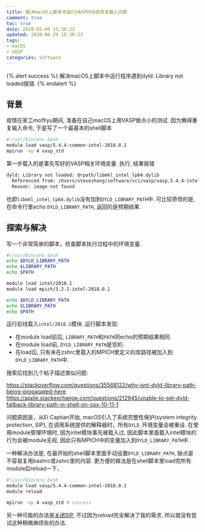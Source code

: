 ```yaml
---
title: 解决macOS上脚本中运行VASP时动态库未载入问题
comment: true
toc: true
date: 2020-05-09 15:30:23
updated: 2020-06-29 15:30:23
tags:
- macOS
- VASP
categories: Software
---
```


{% alert success %}
解决macOS上脚本中运行程序遇到dyld: Library not loaded报错.
{% endalert %}

<!--more-->

## 背景

疫情在家工mo作yu期间, 准备在自己macOS上用VASP做点小的测试. 因为懒得重复输入命令, 于是写了一个最基本的shell脚本

```bash
#!/usr/bin/env bash
module load vasp/5.4.4-common-intel-2018.0.1
mpirun -np 4 vasp_std
```

第一步载入的是事先写好的VASP相关环境变量. 执行, 结果报错

```bash
dyld: Library not loaded: @rpath/libmkl_intel_lp64.dylib
  Referenced from: /Users/stevezhang/software/sci/vasp/vasp.5.4.4-intel-2018.0.1/common/bin/vasp_std
  Reason: image not found
```

也即`libmkl_intel_lp64.dylib`没有加到`DYLD_LIBRARY_PATH`中. 可比较奇怪的是, 在命令行里echo `DYLD_LIBRARY_PATH`, 返回的是预期结果.

## 探索与解决

写一个非常简单的脚本，检查脚本执行过程中的环境变量.

```bash
#!/usr/bin/env bash
echo $DYLD_LIBRARY_PATH
echo $LIBRARY_PATH
echo $PATH

module load intel/2018.1
module load mpich/3.2.1-intel-2018.0.1

echo $DYLD_LIBRARY_PATH
echo $LIBRARY_PATH
echo $PATH
```

运行前线载入`intel/2018.1`模块. 运行脚本发现:

- 在module load前后, `LIBRARY_PATH`和`PATH`同echo的预期结果相同.
- 在module load前, `DYLD_LIBRARY_PATH`是空的.
- 在load后, 只有未在zshrc里载入的MPICH里定义的库路径被加入到`DYLD_LIBRARY_PATH`中.

搜索后找到几个帖子描述类似问题:

<https://stackoverflow.com/questions/35568122/why-isnt-dyld-library-path-being-propagated-here>
<https://apple.stackexchange.com/questions/212945/unable-to-set-dyld-fallback-library-path-in-shell-on-osx-10-11-1>

问题原因是，从El Captian开始, macOS引入了系统完整性保护(system integrity protection, SIP), 在调用系统提供的解释器时，所有`DYLD_`环境变量会被重设. 在使用module管理环境时, 因为intel模块事先被载入过, 因此脚本里面载入intel模块的行为会被module无视, 因此只有MPICH中的变量加入到`DYLD_LIBRARY_PATH`中.

一种解决办法是, 在最开始的shell脚本里面手动设置`DYLD_LIBRARY_PATH`, 缺点是不容易复用bashrc或zshrc里的内容. 更方便的做法是在shell脚本里load完所有module后reload一下，

```bash
#!/usr/bin/env bash
module load vasp/5.4.4-common-intel-2018.0.1
module reload

mpirun -np 4 vasp_std # success
```

另一种可能的办法是[关闭SIP](https://blog.csdn.net/qq285744011/article/details/82219340), 不过因为reload完全解决了我的需求, 所以就没有尝试这种稍微麻烦些的办法.
